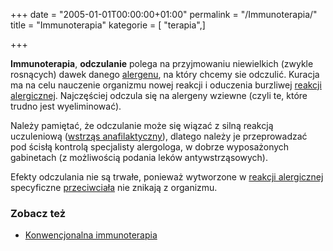 +++
date = "2005-01-01T00:00:00+01:00"
permalink = "/Immunoterapia/"
title = "Immunoterapia"
kategorie = [ "terapia",]

+++

**Immunoterapia**, **odczulanie** polega na przyjmowaniu niewielkich (zwykle rosnących) dawek danego [alergenu](/atopedia/Alergen "wikilink"), na który chcemy sie odczulić. Kuracja ma na celu nauczenie organizmu nowej reakcji i oduczenia burzliwej [reakcji alergicznej](/atopedia/Reakcja_alergiczna "wikilink"). Najczęściej odczula się na alergeny wziewne (czyli te, które trudno jest wyeliminować).

Należy pamiętać, że odczulanie może się wiązać z silną reakcją uczuleniową ([wstrząs anafilaktyczny](/atopedia/Wstrząs_anafilaktyczny "wikilink")), dlatego należy je przeprowadzać pod ścisłą kontrolą specjalisty alergologa, w dobrze wyposażonych gabinetach (z możliwością podania leków antywstrząsowych).

Efekty odczulania nie są trwałe, ponieważ wytworzone w [reakcji alergicznej](/atopedia/Reakcja_alergiczna "wikilink") specyficzne [przeciwciała](/atopedia/Przeciwciało "wikilink") nie znikają z organizmu.

### Zobacz też

-   [Konwencjonalna immunoterapia](http://www.alergia.org.pl/lek/archiwum/02_04/klas.html)
